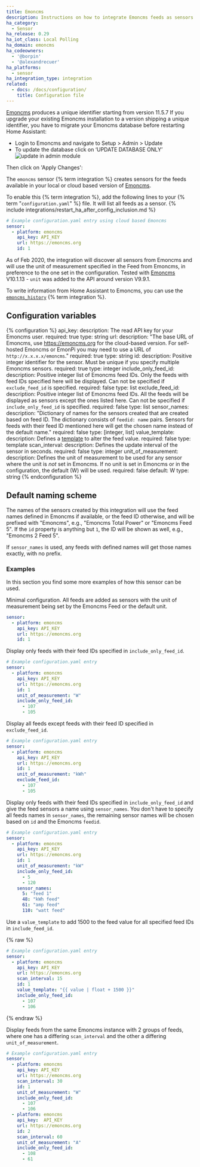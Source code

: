 ```yaml
---
title: Emoncms
description: Instructions on how to integrate Emoncms feeds as sensors into Home Assistant.
ha_category:
  - Sensor
ha_release: 0.29
ha_iot_class: Local Polling
ha_domain: emoncms
ha_codeowners:
  - '@borpin'
  - '@alexandrecuer'
ha_platforms:
  - sensor
ha_integration_type: integration
related:
  - docs: /docs/configuration/
    title: Configuration file
---
```


[Emoncms](https://github.com/emoncms/emoncms) produces a unique identifier starting from version 11.5.7
If you upgrade your existing Emoncms installation to a version shipping a unique identifier, you have to migrate your Emoncms database before restarting Home Assistant:

- Login to Emoncms and navigate to Setup > Admin > Update
- To update the database click on ‘UPDATE DATABASE ONLY’
![update in admin module](/images/integrations/emoncms/emoncms_update.png)

Then click on 'Apply Changes':

The `emoncms` sensor {% term integration %} creates sensors for the feeds available in your local or cloud based version of [Emoncms](https://emoncms.org).

To enable this {% term integration %}, add the following lines to your {% term "`configuration.yaml`" %} file. It will list all feeds as a sensor.
{% include integrations/restart_ha_after_config_inclusion.md %}

```yaml
# Example configuration.yaml entry using cloud based Emoncms
sensor:
  - platform: emoncms
    api_key: API_KEY
    url: https://emoncms.org
    id: 1
```

As of Feb 2020, the integration will discover all sensors from Emoncms and will use the unit of measurement specified in the Feed from Emoncms, in preference to the one set in the configuration. Tested with [Emoncms](https://github.com/emoncms/emoncms) V10.1.13 - `unit` was added to the API around version V9.9.1.

To write information from Home Assistant to Emoncms, you can use the [`emoncms_history`](/integrations/emoncms_history) {% term integration %}.

## Configuration variables

{% configuration %}
api_key:
  description: The read API key for your Emoncms user.
  required: true
  type: string
url:
  description: "The base URL of Emoncms, use <https://emoncms.org> for the cloud-based version. For self-hosted Emoncms or EmonPi you may need to use a URL of `http://x.x.x.x/emoncms`."
  required: true
  type: string
id:
  description: Positive integer identifier for the sensor. Must be unique if you specify multiple Emoncms sensors.
  required: true
  type: integer
include_only_feed_id:
  description: Positive integer list of Emoncms feed IDs. Only the feeds with feed IDs specified here will be displayed. Can not be specified if `exclude_feed_id` is specified.
  required: false
  type: list
exclude_feed_id:
  description: Positive integer list of Emoncms feed IDs. All the feeds will be displayed as sensors except the ones listed here. Can not be specified if `include_only_feed_id` is specified.
  required: false
  type: list
sensor_names:
  description: "Dictionary of names for the sensors created that are created based on feed ID. The dictionary consists of `feedid: name` pairs. Sensors for feeds with their feed ID mentioned here will get the chosen name instead of the default name."
  required: false
  type: [integer, list]
value_template:
  description: Defines a [template](/docs/configuration/templating/#processing-incoming-data) to alter the feed value.
  required: false
  type: template
scan_interval:
  description: Defines the update interval of the sensor in seconds.
  required: false
  type: integer
unit_of_measurement:
  description: Defines the unit of measurement to be used for any sensor where the unit is *not* set in Emoncms. If no unit is set in Emoncms or in the configuration, the default (W) will be used.
  required: false
  default: W
  type: string
{% endconfiguration %}

## Default naming scheme

The names of the sensors created by this integration will use the feed names defined in Emoncms if available,
or the feed ID otherwise, and will be prefixed with "Emoncms", e.g., "Emoncms Total Power" or "Emoncms Feed 5".
If the `id` property is anything but `1`, the ID will be shown as well, e.g., "Emoncms 2 Feed 5".

If `sensor_names` is used, any feeds with defined names will get those names exactly, with no prefix.

### Examples

In this section you find some more examples of how this sensor can be used.

Minimal configuration. All feeds are added as sensors with the unit of measurement being set by the Emoncms Feed or the default unit.

```yaml
sensor:
  - platform: emoncms
    api_key: API_KEY
    url: https://emoncms.org
    id: 1
```

Display only feeds with their feed IDs specified in `include_only_feed_id`.

```yaml
# Example configuration.yaml entry
sensor:
  - platform: emoncms
    api_key: API_KEY
    url: https://emoncms.org
    id: 1
    unit_of_measurement: "W"
    include_only_feed_id:
      - 107
      - 105
```

Display all feeds except feeds with their feed ID specified in `exclude_feed_id`.

```yaml
# Example configuration.yaml entry
sensor:
  - platform: emoncms
    api_key: API_KEY
    url: https://emoncms.org
    id: 1
    unit_of_measurement: "kWh"
    exclude_feed_id:
      - 107
      - 105
```

Display only feeds with their feed IDs specified in `include_only_feed_id` and give the feed sensors a name using `sensor_names`. You don't have to specify all feeds names in `sensor_names`, the remaining sensor names will be chosen based on `id` and the Emoncms `feedid`.

```yaml
# Example configuration.yaml entry
sensor:
  - platform: emoncms
    api_key: API_KEY
    url: https://emoncms.org
    id: 1
    unit_of_measurement: "kW"
    include_only_feed_id:
      - 5
      - 120
    sensor_names:
      5: "feed 1"
      48: "kWh feed"
      61: "amp feed"
      110: "watt feed"
```

Use a `value_template` to add 1500 to the feed value for all specified feed IDs in `include_feed_id`.

{% raw %}

```yaml
# Example configuration.yaml entry
sensor:
  - platform: emoncms
    api_key: API_KEY
    url: https://emoncms.org
    scan_interval: 15
    id: 1
    value_template: "{{ value | float + 1500 }}"
    include_only_feed_id:
      - 107
      - 106
```

{% endraw %}

Display feeds from the same Emoncms instance with 2 groups of feeds, where one has a differing `scan_interval` and the other a differing `unit_of_measurement`.

```yaml
# Example configuration.yaml entry
sensor:
  - platform: emoncms
    api_key: API_KEY
    url: https://emoncms.org
    scan_interval: 30
    id: 1
    unit_of_measurement: "W"
    include_only_feed_id:
      - 107
      - 106
  - platform: emoncms
    api_key:  API_KEY
    url: https://emoncms.org
    id: 2
    scan_interval: 60
    unit_of_measurement: "A"
    include_only_feed_id:
      - 108
      - 61
```
